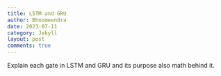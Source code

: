 ```yaml
---
title: LSTM and GRU
author: Bhoomeendra 
date: 2023-07-11
category: Jekyll
layout: post
comments: true
---
```


Explain each gate in LSTM and GRU and its purpose also math behind it.
